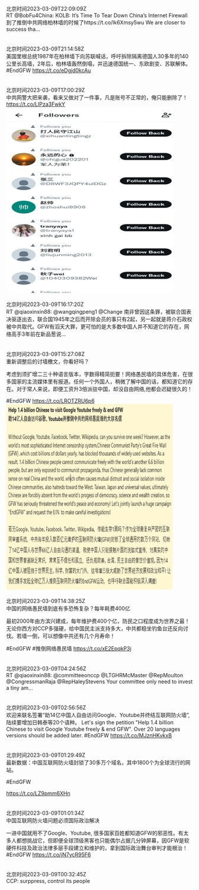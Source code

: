 北京时间2023-03-09T22:09:09Z<br>RT @BobFu4China: KOLB: It’s Time To Tear Down China’s Internet Firewall 到了推倒中共网络柏林墙的时候了https://t.co/lk6Xmsy5wu
We are closer to success tha…<br><br><br>北京时间2023-03-09T21:14:58Z<br>美国里根总统1987年在柏林墙下向苏联喊话，呼吁拆除隔离德国人30多年的140公里长高墙，2年后，柏林墙轰然倒塌，并迅速德国统一、东欧剧变、苏联解体。
#EndGFW
https://t.co/eDgjd0kcAu<br><br><br>北京时间2023-03-09T17:00:29Z<br>中共网警大把来袭，看来又做对了一件事，凡是账号不正常的，俺只能删除了！ https://t.co/LIPza3FwkY<br><img src='/temp/image/2023/w-Month-3/1633754620928602112_0.jpg' width='450' height='500'><br><br>北京时间2023-03-09T16:17:20Z<br>RT @qiaoxinxin88: @wangqingpeng1 @Change 南非曾因这条罪，被联合国表决驱逐出去，联合国1945年之后而开除会员的事只有2起，另一起就是蒋介石政权被中共取代。GFW有滔天大罪，更可怕的是大多数中国人并不知道它的存在，网络高手3年前在新品葱说…<br><br><br>北京时间2023-03-09T15:27:08Z<br>重新调整后的讨墙檄文，你看好吗？

考虑到须扩增二三十种语言版本，字数得精简扼要！网络愚民墙的具体危害，在很多国家的主流媒体里有报道。任何一个外国人，稍微了解中国的话，都知道它的存在。对于常人来说，即便工资升3倍派驻中国，却没自由网络,他都会迟疑很久的！

#EndGFW https://t.co/LROTZRU6p6<br><img src='/temp/image/2023/w-Month-3/1633731124605374464_0.jpg' width='450' height='500'><br><br>北京时间2023-03-09T14:38:25Z<br>中国的网络愚民墙到底有多恐怖复杂？每年耗费400亿

最初2000年由方滨兴建成，每年维护费400个亿，防民之口程度成为世界之最！无论你西方对CCP多强硬，给中国民主派支持多大，中共都稳坐钓鱼台还反向讨伐。若墙一倒，可以想像中共还有几个月寿命！

#EndGFW #推倒网络愚民墙
https://t.co/xE2EpqkP3j<br><br><br>北京时间2023-03-09T04:24:56Z<br>RT @qiaoxinxin88: @committeeonccp @LTGHRMcMaster @RepMoulton @CongressmanRaja @RepHaleyStevens Your committee only need to invest a tiny am…<br><br><br>北京时间2023-03-09T02:56:56Z<br>欢迎来联名签署“助14亿中国人自由访问Google、Youtube并终结互联网防火墙”, 陆续要增加日韩泰等20个语种。
Let's sign the petition "Help 1​.​4 billion Chinese to visit Google Youtube freely &amp; end GFW". Over 20 languages versions should be added later.
#EndGFW
https://t.co/MJznHKvkxB<br><br><br>北京时间2023-03-09T01:29:49Z<br>最新数据：中国互联网防火墙封锁了30多万个域名，其中1800个为全球流行的网站。

#EndGFW

https://t.co/LZ9pmm6XHn<br><br><br>北京时间2023-03-09T01:01:34Z<br>中国互联网防火墙问题必须国际政治解决

一进中国就用不了Google、Youtube, 很多国家百姓都知道GFW的邪恶性。有太多人都想挑战它，但即便全球顶级黑客也只能偶尔占据几分钟屏幕，因GFW是软硬件科技及政治法律多层手段建立和维护的，拿到国际政治舞台审判才能根治！
#EndGFW
https://t.co/jN7ycR95F6<br><br><br>北京时间2023-03-09T00:32:45Z<br>CCP: surppress, control its people<br><br><br>